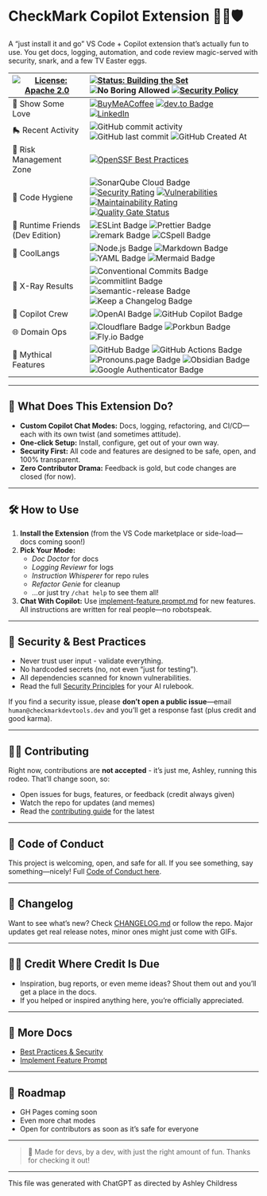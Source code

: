 # CheckMark Copilot Extension 🦾🤖🛡️

A “just install it and go” VS Code + Copilot extension that’s actually fun to use.
You get docs, logging, automation, and code review magic-served with security, snark, and a few TV Easter eggs.

| [![License: Apache 2.0](https://img.shields.io/badge/License-Apache%202.0-EDC531.svg?logo=apache)](./LICENSE) | [![Status: Building the Set](https://img.shields.io/badge/Status-Building_the_Set-9B5DE5?logo=data:image/svg+xml;base64,PHN2ZyB4bWxucz0iaHR0cDovL3d3dy53My5vcmcvMjAwMC9zdmciIHdpZHRoPSIyNCIgaGVpZ2h0PSIyNCIgdmlld0JveD0iMCAwIDI0IDI0IiBmaWxsPSJub25lIiBzdHJva2U9IiMwMGJiZjkiIHN0cm9rZS13aWR0aD0iMiIgc3Ryb2tlLWxpbmVjYXA9InJvdW5kIiBzdHJva2UtbGluZWpvaW49InJvdW5kIiBjbGFzcz0ibHVjaWRlIGx1Y2lkZS1nZW0taWNvbiBsdWNpZGUtZ2VtIj48cGF0aCBkPSJNNiAzaDEybDQgNi0xMCAxM0wyIDlaIi8+PHBhdGggZD0iTTExIDMgOCA5bDQgMTMgNC0xMy0zLTYiLz48cGF0aCBkPSJNMiA5aDIwIi8+PC9zdmc+)](./docs/README.md) ![No Boring Allowed](https://img.shields.io/badge/Style-Fun%20Only-F054B2?logo=data:image/svg+xml;base64,PHN2ZyB4bWxucz0iaHR0cDovL3d3dy53My5vcmcvMjAwMC9zdmciIHdpZHRoPSIyNCIgaGVpZ2h0PSIyNCIgdmlld0JveD0iMCAwIDI0IDI0IiBmaWxsPSJub25lIiBzdHJva2U9IiMwMGJiZjkiIHN0cm9rZS13aWR0aD0iMiIgc3Ryb2tlLWxpbmVjYXA9InJvdW5kIiBzdHJva2UtbGluZWpvaW49InJvdW5kIiBjbGFzcz0ibHVjaWRlIGx1Y2lkZS1nZW0taWNvbiBsdWNpZGUtZ2VtIj48cGF0aCBkPSJNNiAzaDEybDQgNi0xMCAxM0wyIDlaIi8+PHBhdGggZD0iTTExIDMgOCA5bDQgMTMgNC0xMy0zLTYiLz48cGF0aCBkPSJNMiA5aDIwIi8+PC9zdmc+) [![Security Policy](https://img.shields.io/badge/Security-Responsible-2A1F33?logo=data:image/svg+xml;base64,PHN2ZyB4bWxucz0iaHR0cDovL3d3dy53My5vcmcvMjAwMC9zdmciIHdpZHRoPSIyNCIgaGVpZ2h0PSIyNCIgdmlld0JveD0iMCAwIDI0IDI0IiBmaWxsPSJub25lIiBzdHJva2U9IiMwMGJiZjkiIHN0cm9rZS13aWR0aD0iMiIgc3Ryb2tlLWxpbmVjYXA9InJvdW5kIiBzdHJva2UtbGluZWpvaW49InJvdW5kIiBjbGFzcz0ibHVjaWRlIGx1Y2lkZS1nZW0taWNvbiBsdWNpZGUtZ2VtIj48cGF0aCBkPSJNNiAzaDEybDQgNi0xMCAxM0wyIDlaIi8+PHBhdGggZD0iTTExIDMgOCA5bDQgMTMgNC0xMy0zLTYiLz48cGF0aCBkPSJNMiA5aDIwIi8+PC9zdmc+)](.github/SECURITY.md) |
| - | :- |
| 🫶 Show Some Love | [![BuyMeACoffee](https://img.shields.io/badge/Buy%20Me%20a%20Coffee-ffdd00?logo=buy-me-a-coffee\&logoColor=black)](https://www.buymeacoffee.com/anchildress1) [![dev.to Badge](https://img.shields.io/badge/dev.to-0A0A0A?logo=devdotto\&logoColor=fff)](https://dev.to/anchildress1) [![LinkedIn](https://img.shields.io/badge/linkedin-%230077B5.svg?logo=linkedin\&logoColor=white)](https://www.linkedin.com/in/anchildress1/) |
| 🛼 Recent Activity | ![GitHub commit activity](https://img.shields.io/github/commit-activity/t/CheckMarKDevTools/checkmark-copilot-chat?color=F054B2\&cacheSeconds=3600) ![GitHub last commit](https://img.shields.io/github/last-commit/CheckMarKDevTools/checkmark-copilot-chat?display_timestamp=author\&color=34A853\&cacheSeconds=3600) ![GitHub Created At](https://img.shields.io/github/created-at/CheckMarKDevTools/checkmark-copilot-chat?color=EDC531) |
| 🧯 Risk Management Zone | [![OpenSSF Best Practices](https://www.bestpractices.dev/projects/10950/badge)](https://www.bestpractices.dev/projects/10950) |
| 🧽 Code Hygiene | ![SonarQube Cloud Badge](https://img.shields.io/badge/SonarQube%20Cloud-126ED3?logo=sonarqubecloud\&logoColor=fff\&style=flat)<br/>[![Security Rating](https://sonarcloud.io/api/project_badges/measure?project=CheckMarKDevTools_checkmark-copilot-chat\&metric=security_rating)](https://sonarcloud.io/summary/new_code?id=CheckMarKDevTools_checkmark-copilot-chat) [![Vulnerabilities](https://sonarcloud.io/api/project_badges/measure?project=CheckMarKDevTools_checkmark-copilot-chat\&metric=vulnerabilities)](https://sonarcloud.io/summary/new_code?id=CheckMarKDevTools_checkmark-copilot-chat) [![Maintainability Rating](https://sonarcloud.io/api/project_badges/measure?project=CheckMarKDevTools_checkmark-copilot-chat\&metric=sqale_rating)](https://sonarcloud.io/summary/new_code?id=CheckMarKDevTools_checkmark-copilot-chat)<!--[![Coverage](https://sonarcloud.io/api/project_badges/measure?project=CheckMarKDevTools_checkmark-copilot-chat&metric=coverage)](https://sonarcloud.io/summary/new_code?id=CheckMarKDevTools_checkmark-copilot-chat)--> [![Quality Gate Status](https://sonarcloud.io/api/project_badges/measure?project=CheckMarKDevTools_checkmark-copilot-chat\&metric=alert_status)](https://sonarcloud.io/summary/new_code?id=CheckMarKDevTools_checkmark-copilot-chat) |
| 💽 Runtime Friends (Dev Edition) | ![ESLint Badge](https://img.shields.io/badge/ESLint-4B32C3?logo=eslint\&logoColor=fff\&style=flat) ![Prettier Badge](https://img.shields.io/badge/Prettier-F7B93E?logo=prettier\&logoColor=fff\&style=flat) ![remark Badge](https://img.shields.io/badge/remark-000?logo=remark\&logoColor=fff\&style=flat) ![CSpell Badge](https://img.shields.io/badge/cspell-yellow) |
| 🧊 CoolLangs | ![Node.js Badge](https://img.shields.io/badge/Node.js-5FA04E?logo=nodedotjs\&logoColor=fff\&style=flat) ![Markdown Badge](https://img.shields.io/badge/Markdown-000?logo=markdown\&logoColor=fff\&style=flat) ![YAML Badge](https://img.shields.io/badge/YAML-CB171E?logo=yaml\&logoColor=fff\&style=flat) ![Mermaid Badge](https://img.shields.io/badge/Mermaid-FF3670?logo=mermaid\&logoColor=fff\&style=flat) |
| 🩻 X-Ray Results | ![Conventional Commits Badge](https://img.shields.io/badge/Conventional%20Commits-FE5196?logo=conventionalcommits\&logoColor=fff\&style=flat) ![commitlint Badge](https://img.shields.io/badge/commitlint-000?logo=commitlint\&logoColor=fff\&style=flat) ![semantic-release Badge](https://img.shields.io/badge/semantic--release-494949?logo=semanticrelease\&logoColor=fff) ![Keep a Changelog Badge](https://img.shields.io/badge/Keep%20a%20Changelog-E05735?logo=keepachangelog\&logoColor=fff\&style=flat) |
| 🤖 Copilot Crew | ![OpenAI Badge](https://img.shields.io/badge/OpenAI-412991?logo=openai\&logoColor=fff\&style=flat) ![GitHub Copilot Badge](https://img.shields.io/badge/GitHub%20Copilot-000?logo=githubcopilot\&logoColor=fff) |
| 🌐 Domain Ops | ![Cloudflare Badge](https://img.shields.io/badge/Cloudflare-F38020?logo=cloudflare\&logoColor=fff) ![Porkbun Badge](https://img.shields.io/badge/Porkbun-EF7878?logo=porkbun\&logoColor=fff) ![Fly.io Badge](https://img.shields.io/badge/Fly.io-24175B?logo=flydotio\&logoColor=fff) |
| 🦄 Mythical Features | ![GitHub Badge](https://img.shields.io/badge/GitHub-181717?logo=github\&logoColor=fff\&style=flat) ![GitHub Actions Badge](https://img.shields.io/badge/GitHub%20Actions-2088FF?logo=githubactions\&logoColor=fff\&style=flat) ![Pronouns.page Badge](https://img.shields.io/badge/Pronouns.page-C71585?logo=pronounsdotpage\&logoColor=fff) ![Obsidian Badge](https://img.shields.io/badge/Obsidian-7C3AED?logo=obsidian\&logoColor=fff\&style=flat) ![Google Authenticator Badge](https://img.shields.io/badge/Google%20Authenticator-4285F4?logo=googleauthenticator\&logoColor=fff\&style=flat) |

---

## 🦄 What Does This Extension Do?

- **Custom Copilot Chat Modes:** Docs, logging, refactoring, and CI/CD—each with its own twist (and sometimes attitude).
- **One-click Setup:** Install, configure, get out of your own way.
- **Security First:** All code and features are designed to be safe, open, and 100% transparent.
- **Zero Contributor Drama:** Feedback is gold, but code changes are closed (for now).

---

## 🛠️ How to Use

1. **Install the Extension** (from the VS Code marketplace or side-load—docs coming soon!)
2. **Pick Your Mode:**
   - _Doc Doctor_ for docs
   - _Logging Reviewr_ for logs
   - _Instruction Whisperer_ for repo rules
   - _Refactor Genie_ for cleanup
   - …or just try `/chat help` to see them all!
3. **Chat With Copilot:**
   Use [implement-feature.prompt.md](./.github/prompts/implement-feature.prompt.md) for new features. All instructions are written for real people—no robotspeak.

---

## 🔐 Security & Best Practices

- Never trust user input - validate everything.
- No hardcoded secrets (no, not even “just for testing”).
- All dependencies scanned for known vulnerabilities.
- Read the full [Security Principles](.github/instructions/security-principles.instructions.md) for your AI rulebook.

If you find a security issue, please **don’t open a public issue**—email `human@checkmarkdevtools.dev` and you’ll get a response fast (plus credit and good karma).

---

## 🧑‍💻 Contributing

Right now, contributions are **not accepted** - it’s just me, Ashley, running this rodeo.
That’ll change soon, so:

- Open issues for bugs, features, or feedback (credit always given)
- Watch the repo for updates (and memes)
- Read the [contributing guide](.github/CONTRIBUTING.md) for the latest

---

## 🌈 Code of Conduct

This project is welcoming, open, and safe for all.
If you see something, say something—nicely!
Full [Code of Conduct here](.github/CODE_OF_CONDUCT.md).

---

## 📢 Changelog

Want to see what’s new? Check [CHANGELOG.md](CHANGELOG.md) or follow the repo.
Major updates get real release notes, minor ones might just come with GIFs.

---

## 🦸‍♀️ Credit Where Credit Is Due

- Inspiration, bug reports, or even meme ideas? Shout them out and you’ll get a place in the docs.
- If you helped or inspired anything here, you’re officially appreciated.

---

## 👀 More Docs

- [Best Practices & Security](./.github/instructions/security-principles.instructions.md)
- [Implement Feature Prompt](./.github/prompts/implement-feature.prompt.md)

---

## 🚧 Roadmap

- GH Pages coming soon
- Even more chat modes
- Open for contributors as soon as it’s safe for everyone

---

> 🦄 Made for devs, by a dev, with just the right amount of fun.
> Thanks for checking it out!

---

</small>This file was generated with ChatGPT as directed by Ashley Childress<small>
